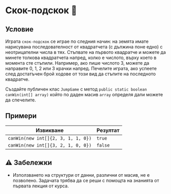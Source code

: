 # Скок-подскок :running:
## Условие
Играта `скок-подскок` се играе по следния начин: на земята имате нарисуванa последователност от квадратчета (с дължина поне едно) с неотрицателни числа в тях. Стъпвате на първото квадратче и можете да минете толкова квадратчета напред, колко е числото, върху което в момента сте стъпили. Например, ако пише числото 3, можете да направите 0, 1, 2 или 3 крачки напред. Печелите играта, ако успеете след достатъчен брой ходове от този вид да стъпите на последното квадратче.

Създайте публичен клас `JumpGame` с метод
`public static boolean canWin(int[] array)`
който по даден масив `array` определя дали можете да спечелите.

## Примери
| Извикване | Резултат |
| --- | --- |
| `canWin(new int[]{2, 3, 1, 1, 0})` | `true` |
| `canWin(new int[]{3, 2, 1, 0, 0})` | `false` |

## :warning: Забележки
* Използването на структури от данни, различни от масив, не е позволено. Задачата трябва да се реши с помощта на знанията от първата лекция от курса.


